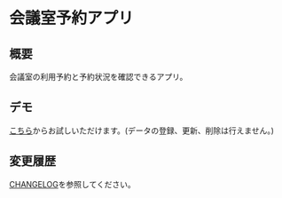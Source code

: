 # 会議室予約アプリ

## 概要

会議室の利用予約と予約状況を確認できるアプリ。

## デモ

[こちら](cr2.sayuprc.dev)からお試しいただけます。(データの登録、更新、削除は行えません。)

## 変更履歴

[CHANGELOG](https://github.com/sayuprc/conference-room-reservations/blob/main/CHANGELOG.md)を参照してください。